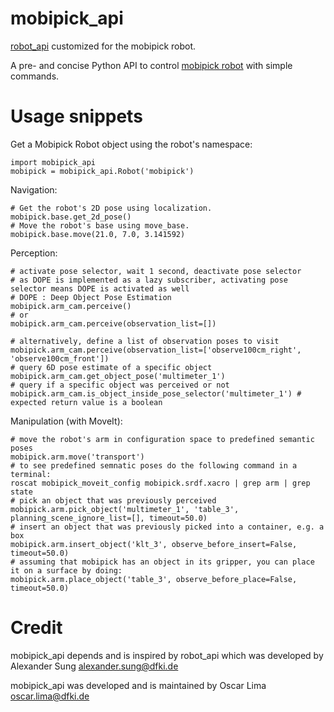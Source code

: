 # mobipick_api

[robot_api](https://github.com/DFKI-NI/robot_api) customized for the mobipick robot.

A pre- and concise Python API to control [mobipick robot](https://github.com/DFKI-NI/mobipick) with simple commands.

# Usage snippets

Get a Mobipick Robot object using the robot's namespace:
```
import mobipick_api
mobipick = mobipick_api.Robot('mobipick')
```

Navigation:
```
# Get the robot's 2D pose using localization.
mobipick.base.get_2d_pose()
# Move the robot's base using move_base.
mobipick.base.move(21.0, 7.0, 3.141592)
```

Perception:
```
# activate pose selector, wait 1 second, deactivate pose selector
# as DOPE is implemented as a lazy subscriber, activating pose selector means DOPE is activated as well
# DOPE : Deep Object Pose Estimation
mobipick.arm_cam.perceive()
# or
mobipick.arm_cam.perceive(observation_list=[])

# alternatively, define a list of observation poses to visit
mobipick.arm_cam.perceive(observation_list=['observe100cm_right', 'observe100cm_front'])
# query 6D pose estimate of a specific object
mobipick.arm_cam.get_object_pose('multimeter_1')
# query if a specific object was perceived or not
mobipick.arm_cam.is_object_inside_pose_selector('multimeter_1') # expected return value is a boolean
```

Manipulation (with MoveIt):
```
# move the robot's arm in configuration space to predefined semantic poses
mobipick.arm.move('transport')
# to see predefined semnatic poses do the following command in a terminal:
roscat mobipick_moveit_config mobipick.srdf.xacro | grep arm | grep state
# pick an object that was previously perceived
mobipick.arm.pick_object('multimeter_1', 'table_3', planning_scene_ignore_list=[], timeout=50.0)
# insert an object that was previously picked into a container, e.g. a box
mobipick.arm.insert_object('klt_3', observe_before_insert=False, timeout=50.0)
# assuming that mobipick has an object in its gripper, you can place it on a surface by doing:
mobipick.arm.place_object('table_3', observe_before_place=False, timeout=50.0)
```

# Credit

mobipick_api depends and is inspired by robot_api which was developed by Alexander Sung alexander.sung@dfki.de

mobipick_api was developed and is maintained by Oscar Lima oscar.lima@dfki.de
